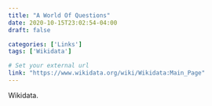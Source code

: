 ```yaml
---
title: "A World Of Questions"
date: 2020-10-15T23:02:54-04:00
draft: false

categories: ['Links']
tags: ['Wikidata']

# Set your external url
link: "https://www.wikidata.org/wiki/Wikidata:Main_Page"
---
```

Wikidata.